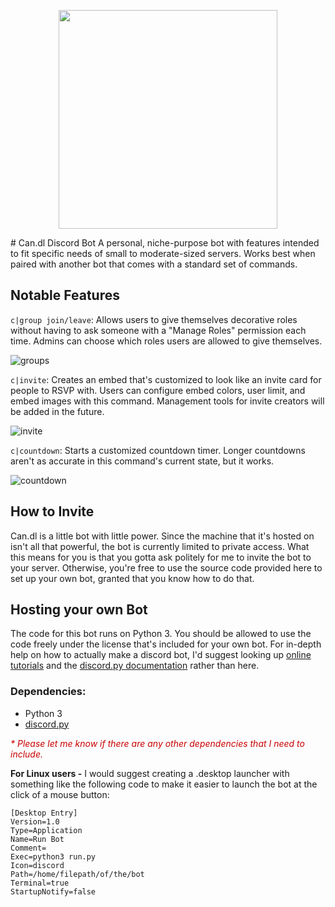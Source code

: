 <p align="center">
  <img src="https://imgur.com/tF9Gz3I.png" height=350px>
</p>
# Can.dl Discord Bot
A personal, niche-purpose bot with features intended to fit specific needs of small to moderate-sized servers. Works best when paired with another bot that comes with a standard set of commands.

## Notable Features
`c|group join/leave`: Allows users to give themselves decorative roles without having to ask someone with a "Manage Roles" permission each time. Admins can choose which roles users are allowed to give themselves.

![groups]

`c|invite`: Creates an embed that's customized to look like an invite card for people to RSVP with. Users can configure embed colors, user limit, and embed images with this command. Management tools for invite creators will be added in the future.

![invite]

`c|countdown`: Starts a customized countdown timer. Longer countdowns aren't as accurate in this command's current state, but it works.

![countdown]

## How to Invite
Can.dl is a little bot with little power. Since the machine that it's hosted on isn't all that powerful, the bot is currently limited to private access. What this means for you is that you gotta ask politely for me to invite the bot to your server. Otherwise, you're free to use the source code provided here to set up your own bot, granted that you know how to do that.

## Hosting your own Bot
The code for this bot runs on Python 3. You should be allowed to use the code freely under the license that's included for your own bot. For in-depth help on how to actually make a discord bot, I'd suggest looking up [online tutorials](https://medium.com/@moomooptas/how-to-make-a-simple-discord-bot-in-python-40ed991468b4) and the [discord.py documentation](https://discordpy.readthedocs.io/en/latest/api.html) rather than here.

### Dependencies:
- Python 3
- [discord.py](https://github.com/rapptz/discord.py)

<i style="font-size: 10.5pt; color: rgb(200,0,0)">* Please let me know if there are any other dependencies that I need to include.</i>

**For Linux users -** I would suggest creating a .desktop launcher with something like the following code to make it easier to launch the bot at the click of a mouse button:

    [Desktop Entry]
    Version=1.0
    Type=Application
    Name=Run Bot
    Comment=
    Exec=python3 run.py
    Icon=discord
    Path=/home/filepath/of/the/bot
    Terminal=true
    StartupNotify=false

[groups]: https://imgur.com/NyXfOPq.png
[invite]: https://imgur.com/bLVCJet.png
[countdown]: https://imgur.com/SbJ4Rwy.png
